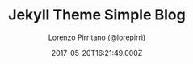 ---
title: Jekyll Theme Simple Blog
github: 'https://gitlab.com/lorepirri/jekyll-theme-simple-blog'
demo: 'https://lorepirri.gitlab.io/jekyll-theme-simple-blog/'
author: Lorenzo Pirritano (@lorepirri)
ssg:
  - Jekyll
cms:
  - No Cms
date: 2017-05-20T16:21:49.000Z
github_branch: master
description: >-
  Simple Blog Theme is a clean, responsive blogging theme for Jekyll and
  GitLab/GitHub Pages.
stale: true
---